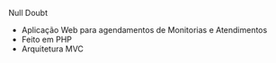 Null Doubt
 
- Aplicação Web para agendamentos de Monitorias e Atendimentos
- Feito em PHP
- Arquitetura MVC
